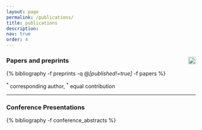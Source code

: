 ```yaml
---
layout: page
permalink: /publications/
title: publications
description: 
nav: true
order: 4
---
```


<div class="publications-auto" markdown="1">
<a href="https://scholar.google.com/citations?hl=en&user=kv7xdfYAAAAJ&view_op=list_works&sortby=pubdate">
    <img style="height: 20px; float: right;" src="{{ '/assets/img/scholar_logo_64dp.png' | relative_url }}" alt="Google Scholar">
</a>

### Papers and preprints
{% bibliography -f preprints -q @*[published!=true]* -f papers %}

<sup>*</sup> corresponding author, <sup>†</sup> equal contribution<br>

---

### Conference Presentations
{% bibliography -f conference_abstracts %}

</div>